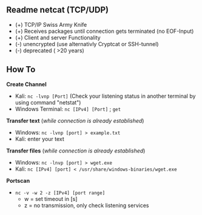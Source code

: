 ## Readme netcat (TCP/UDP)
- (+) TCP/IP Swiss Army Knife
- (+) Receives packages until connection gets terminated (no EOF-Input)
- (+) Client and server Functionality
- (-) unencrypted (use alternativly Cryptcat or SSH-tunnel)
- (-) deprecated ( >20 years)

## How To

**Create Channel**
- Kali: `nc -lvnp [Port]` (Check your listening status in another terminal by using command "netstat")
- Windows Terminal: `nc [IPv4] [Port]` ; `get`

**Transfer text** (*while connection is already established*)
- Windows: `nc -lvnp [port] > example.txt`
- Kali: enter your text

**Transfer files** (*while connection is already established*)
- Windows: `nc -lnvp [port] > wget.exe`
- Kali: `nc [IPv4] [port] < /usr/share/windows-binaries/wget.exe`

**Portscan**
- `nc -v -w 2 -z [IPv4] [port range]`
  - w = set timeout in [s]
  - z = no transmission, only check listening services 
